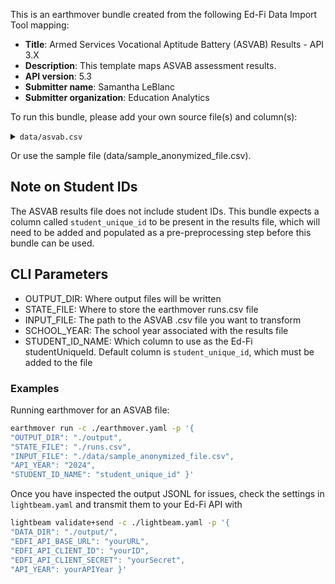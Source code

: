 This is an earthmover bundle created from the following Ed-Fi Data Import Tool mapping:
* **Title**: Armed Services Vocational Aptitude Battery (ASVAB) Results - API 3.X
* **Description**: This template maps ASVAB assessment results.
* **API version**: 5.3
* **Submitter name**: Samantha LeBlanc
* **Submitter organization**: Education Analytics

To run this bundle, please add your own source file(s) and column(s):
<details>
<summary><code>data/asvab.csv</code></summary>
This template will only work with the vendor-provided ASVAB results file.
</details>

Or use the sample file (data/sample_anonymized_file.csv).

## Note on Student IDs
The ASVAB results file does not include student IDs. This bundle expects a column called `student_unique_id` to be present in the results file, which will need to be added and populated as a pre-preprocessing step before this bundle can be used.

## CLI Parameters
- OUTPUT_DIR: Where output files will be written
- STATE_FILE: Where to store the earthmover runs.csv file
- INPUT_FILE: The path to the ASVAB .csv file you want to transform
- SCHOOL_YEAR: The school year associated with the results file
- STUDENT_ID_NAME: Which column to use as the Ed-Fi studentUniqueId. Default column is `student_unique_id`, which must be added to the file

### Examples
Running earthmover for an ASVAB file:
```bash
earthmover run -c ./earthmover.yaml -p '{
"OUTPUT_DIR": "./output",
"STATE_FILE": "./runs.csv",
"INPUT_FILE": "./data/sample_anonymized_file.csv",
"API_YEAR": "2024",
"STUDENT_ID_NAME": "student_unique_id" }'
```

Once you have inspected the output JSONL for issues, check the settings in `lightbeam.yaml` and transmit them to your Ed-Fi API with
```bash
lightbeam validate+send -c ./lightbeam.yaml -p '{
"DATA_DIR": "./output/",
"EDFI_API_BASE_URL": "yourURL",
"EDFI_API_CLIENT_ID": "yourID",
"EDFI_API_CLIENT_SECRET": "yourSecret",
"API_YEAR": yourAPIYear }'
```